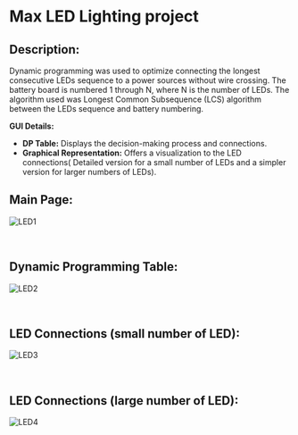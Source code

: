 # Max LED Lighting project

## **Description:**
Dynamic programming was used to optimize connecting the longest consecutive LEDs sequence to a power sources without wire crossing. The battery board is numbered 1 through N, where N is the number of LEDs. The algorithm used was Longest Common Subsequence (LCS) algorithm between the LEDs sequence and battery numbering.

**GUI Details:**
- **DP Table:** Displays the decision-making process and connections.
- **Graphical Representation:** Offers a visualization to the LED connections( Detailed version for a small number of LEDs and a simpler version for larger numbers of LEDs).



## Main Page:
![LED1](https://github.com/hanadiasfour/Max-LED-Lighting/assets/91291021/ec6584f9-ece9-4e49-a395-600ca4650bc8)


<br>

## Dynamic Programming Table:
![LED2](https://github.com/hanadiasfour/Max-LED-Lighting/assets/91291021/b9dcb647-dde0-4b65-a105-568c61cc02d9)


<br>

## LED Connections (small number of LED):
![LED3](https://github.com/hanadiasfour/Max-LED-Lighting/assets/91291021/159c95ec-f295-4d08-b7a5-caa7f6251cfc)


<br>

## LED Connections (large number of LED):
![LED4](https://github.com/hanadiasfour/Max-LED-Lighting/assets/91291021/5e11ece9-e46d-464c-9547-7f1d4c273fae)




